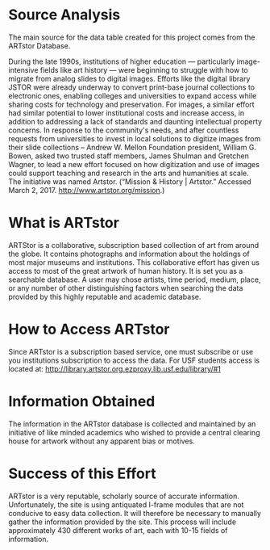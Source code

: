 # Source Analysis

The main source for the data table created for this project comes from the ARTstor Database.  

During the late 1990s, institutions of higher education — particularly image-intensive fields like art history — were beginning to struggle with how to migrate from analog slides to digital images. Efforts like the digital library JSTOR were already underway to convert print-base journal collections to electronic ones, enabling colleges and universities to expand access while sharing costs for technology and preservation. For images, a similar effort had similar potential to lower institutional costs and increase access, in addition to addressing a lack of standards and daunting intellectual property concerns.  In response to the community's needs, and after countless requests from universities to invest in local solutions to digitize images from their slide collections – Andrew W. Mellon Foundation president, William G. Bowen, asked two trusted staff members, James Shulman and Gretchen Wagner, to lead a new effort focused on how digitization and use of images could support teaching and research in the arts and humanities at scale. The initiative was named Artstor. (“Mission & History | Artstor.” Accessed March 2, 2017. http://www.artstor.org/mission.)



# What is ARTstor

ARTStor is a collaborative, subscription based collection of art from around the globe.  It contains photographs and information about the holdings of most major museums and institutions.  This collaborative effort has given us access to most of the great artwork of human history.  It is set you as a searchable database.  A user may chose artists, time period, medium, place, or any number of other distinguishing factors when searching the data provided by this highly reputable and academic database.



# How to Access ARTstor

Since ARTstor is a subscription based service, one must subscribe or use you institutions subscription to access the data.  For USF students access is located at:  http://library.artstor.org.ezproxy.lib.usf.edu/library/#1



# Information Obtained

The information in the ARTstor database is collected and maintained by an initiative of like minded academics who wished to provide a central clearing house for artwork without any apparent bias or motives.

# Success of this Effort

ARTstor is a very reputable, scholarly source of accurate information.  Unfortunately, the site is using antiquated I-frame modules that are not conducive to easy data collection.  It will therefore be necessary to manually gather the information provided by the site.  This process will include approximately 430 different works of art, each with 10-15 fields of information.
